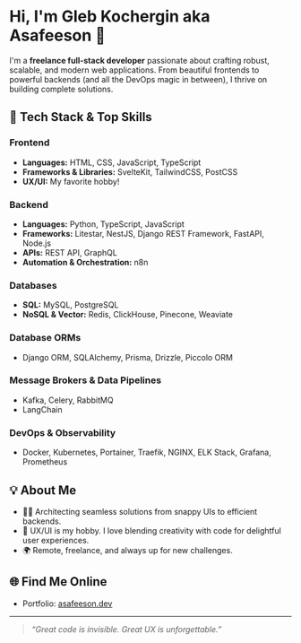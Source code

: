 # Hi, I'm Gleb Kochergin aka Asafeeson 👋

I'm a **freelance full-stack developer** passionate about crafting robust, scalable, and modern web applications. From beautiful frontends to powerful backends (and all the DevOps magic in between), I thrive on building complete solutions.

## 🔹 Tech Stack & Top Skills

### Frontend
- **Languages:** HTML, CSS, JavaScript, TypeScript
- **Frameworks & Libraries:** SvelteKit, TailwindCSS, PostCSS
- **UX/UI:** My favorite hobby!

### Backend
- **Languages:** Python, TypeScript, JavaScript
- **Frameworks:** Litestar, NestJS, Django REST Framework, FastAPI, Node.js
- **APIs:** REST API, GraphQL
- **Automation & Orchestration:** n8n

### Databases
- **SQL:** MySQL, PostgreSQL
- **NoSQL & Vector:** Redis, ClickHouse, Pinecone, Weaviate

### Database ORMs
- Django ORM, SQLAlchemy, Prisma, Drizzle, Piccolo ORM

### Message Brokers & Data Pipelines
- Kafka, Celery, RabbitMQ
- LangChain

### DevOps & Observability
- Docker, Kubernetes, Portainer, Traefik, NGINX, ELK Stack, Grafana, Prometheus

## 💡 About Me

- 🧑‍💻 Architecting seamless solutions from snappy UIs to efficient backends.
- 🎨 UX/UI is my hobby. I love blending creativity with code for delightful user experiences.
- 🌍 Remote, freelance, and always up for new challenges.

## 🌐 Find Me Online

- Portfolio: [asafeeson.dev](https://asafeeson.dev)

---

> *“Great code is invisible. Great UX is unforgettable.”*

<!--
**asafeeson/asafeeson** is a ✨ _special_ ✨ repository because its `README.md` (this file) appears on your GitHub profile.

Here are some ideas to get you started:

- 🔭 I’m currently working on ...
- 🌱 I’m currently learning ...
- 👯 I’m looking to collaborate on ...
- 🤔 I’m looking for help with ...
- 💬 Ask me about ...
- 📫 How to reach me: ...
- 😄 Pronouns: ...
- ⚡ Fun fact: ...
-->
